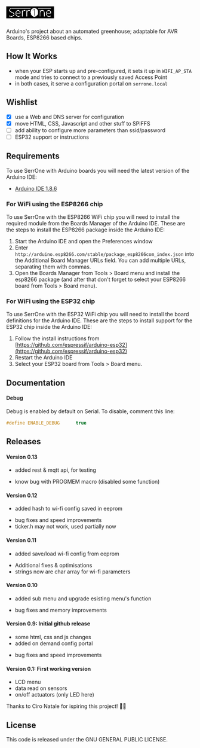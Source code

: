 # ![SerrOne](https://raw.githubusercontent.com/claudio-perrotta/SerrOne/master/SerrOne/data/logo.bmp)
Arduino's project about an automated greenhouse; adaptable for AVR Boards, ESP8266 based chips.

## How It Works
- when your ESP starts up and pre-configured, it sets it up in `WIFI_AP_STA` mode and tries to connect to a previously saved Access Point
- in both cases, it serve a configuration portal on `serrone.local`

## Wishlist
- [x] use a Web and DNS server for configuration
- [x] move HTML, CSS, Javascript and other stuff to SPIFFS
- [ ] add ability to configure more parameters than ssid/password
- [ ] ESP32 support or instructions

## Requirements

To use SerrOne with Arduino boards you will need the latest version of the Arduino IDE:

- [Arduino IDE 1.8.6](http://arduino.cc/en/main/software)

### For WiFi using the ESP8266 chip

To use SerrOne with the ESP8266 WiFi chip you will need to install the required module from the Boards Manager of the Arduino IDE. These are the steps to install the ESP8266 package inside the Arduino IDE:

1. Start the Arduino IDE and open the Preferences window
2. Enter `http://arduino.esp8266.com/stable/package_esp8266com_index.json` into the Additional Board Manager URLs field. You can add multiple URLs, separating them with commas.
3. Open the Boards Manager from Tools > Board menu and install the esp8266 package (and after that don't forget to select your ESP8266 board from Tools > Board menu).

### For WiFi using the ESP32 chip

To use SerrOne with the ESP32 WiFi chip you will need to install the board definitions for the Arduino IDE. These are the steps to install support for the ESP32 chip inside the Arduino IDE:

1. Follow the install instructions from [https://github.com/espressif/arduino-esp32](https://github.com/espressif/arduino-esp32)
2. Restart the Arduino IDE
3. Select your ESP32 board from Tools > Board menu.

## Documentation

#### Debug
Debug is enabled by default on Serial. To disable, comment this line:
```cpp
#define ENABLE_DEBUG      true
```

## Releases

#### Version 0.13
+ added rest & mqtt api, for testing
- know bug with PROGMEM macro (disabled some function)

#### Version 0.12
+ added hash to wi-fi config saved in eeprom
- bug fixes and speed improvements
- ticker.h may not work, used partially now

#### Version 0.11
+ added save/load wi-fi config from eeprom
- Additional fixes & optimisations
- strings now are char array for wi-fi parameters

#### Version 0.10
+ added sub menu and upgrade esisting menu's function
- bug fixes and memory improvements

#### Version 0.9: Initial github release
+ some html, css and js changes
+ added on demand config portal
- bug fixes and speed improvements

#### Version 0.1: First working version
+ LCD menu
+ data read on sensors
+ on/off actuators (only LED here)

Thanks to Ciro Natale for ispiring this project! 👏🏻

## License

This code is released under the GNU GENERAL PUBLIC LICENSE.
